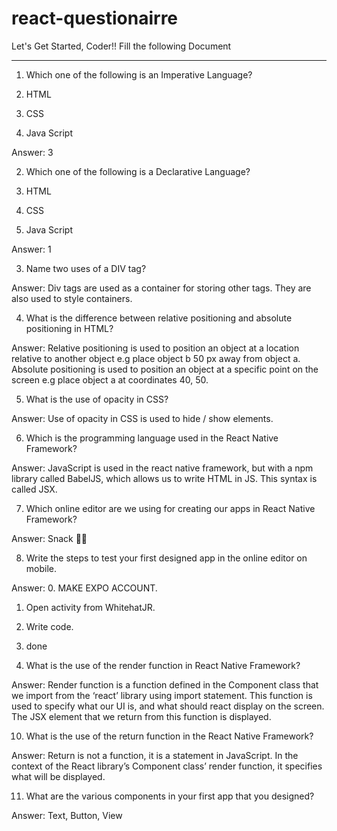 # react-questionairre
Let's Get Started, Coder!!
Fill the following Document
__________________________________________________________________________

1. Which one of the following is an Imperative Language?

1.	HTML
2.	CSS
3.	Java Script

Answer: 	3


2. Which one of the following is a Declarative Language?

1.	HTML
2.	CSS
3.	Java Script

Answer: 1


3. Name two uses of a DIV tag?

Answer: Div tags are used as a container for storing other tags. They are also used to style containers.








4. What is the difference between relative positioning and absolute positioning in HTML?

Answer:  Relative positioning is used to position an object at a location relative to another object e.g place object b 50 px away from object a.
Absolute positioning is used to position an object at a specific point on the screen e.g place object a at coordinates 40, 50.




5. What is the use of opacity in CSS?

Answer: Use of opacity in CSS is used to hide / show elements.





6. Which is the programming language used in the React Native Framework?

Answer: JavaScript is used in the react native framework, but with a npm library called BabelJS, which allows us to write HTML in JS. This syntax is called JSX.



7. Which online editor are we using for creating our apps in React Native Framework?

Answer: Snack 🍿🍟





8. Write the steps to test your first designed app in the online editor on mobile.

Answer: 
0. MAKE EXPO ACCOUNT.
1. Open activity from WhitehatJR.
2. Write code.
3. done








9. What is the use of the render function in React Native Framework?

Answer: Render function is a function defined in the Component class that we import from the ‘react’ library using import statement.
This function is used to specify what our UI is, and what should react display on the screen. The JSX element that we return from this function is displayed.







10. What is the use of the return function in the React Native Framework?

Answer: Return is not a function, it is a statement in JavaScript. In the context of the React library’s Component class’ render function, it specifies what will be displayed.





11. What are the various components in your first app that you designed?

Answer: Text, Button, View



